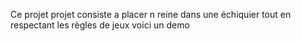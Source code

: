 Ce projet projet consiste a placer n reine dans une échiquier tout en respectant les règles de jeux 
voici un demo 
